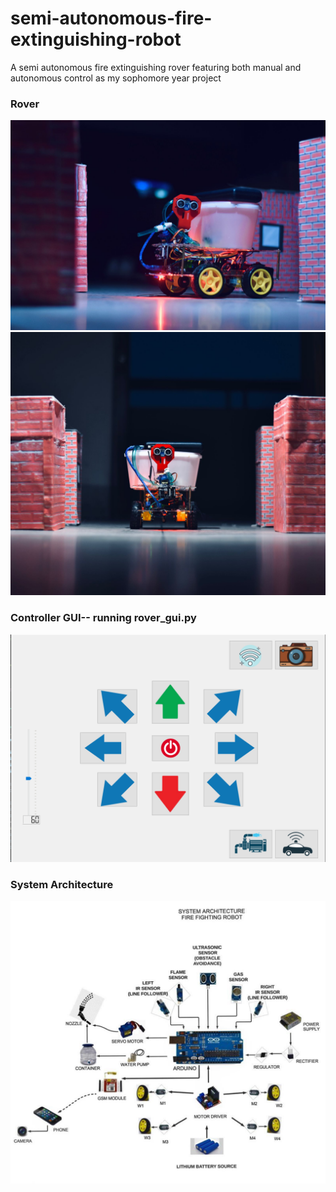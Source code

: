 # semi-autonomous-fire-extinguishing-robot
A semi autonomous fire extinguishing rover featuring both manual and autonomous control as my sophomore year project

### Rover
![rover1](https://github.com/arrafi-musabbir/semi-autonomous-fire-extinguishing-robot/blob/main/1.jpeg)
![rover2](https://github.com/arrafi-musabbir/semi-autonomous-fire-extinguishing-robot/blob/main/2.jpeg)
### Controller GUI-- running rover_gui.py
![gui.png](https://github.com/arrafi-musabbir/semi-autonomous-fire-extinguishing-robot/blob/main/gui.png)
### System Architecture
![system](https://github.com/arrafi-musabbir/semi-autonomous-fire-extinguishing-robot/blob/main/architecture.jpeg)

